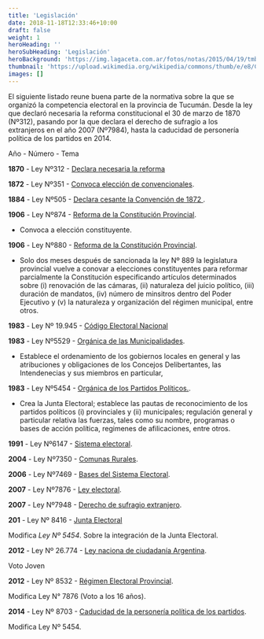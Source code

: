 ```yaml
---
title: 'Legislación'
date: 2018-11-18T12:33:46+10:00
draft: false
weight: 1
heroHeading: ''
heroSubHeading: 'Legislación'
heroBackground: 'https://img.lagaceta.com.ar/fotos/notas/2015/04/19/tmb1_634171_201504182040280000003.jpg'
thumbnail: 'https://upload.wikimedia.org/wikipedia/commons/thumb/e/e8/Constituci%C3%B3n_Nacional_Argentina_1853_-_p%C3%A1gina_1.jpeg/800px-Constituci%C3%B3n_Nacional_Argentina_1853_-_p%C3%A1gina_1.jpeg'
images: []
---
```


El siguiente listado reune buena parte de la normativa sobre la que se organizó la competencia electoral en la provincia de Tucumán. Desde la ley que declaró necesaria la reforma constitucional el 30 de marzo de 1870 (Nº312), pasando por la que declara el derecho de sufragio a los extranjeros en el año 2007 (Nº7984), hasta la caducidad de personería política de los partidos en 2014.  
 
Año -	Número - Tema

**1870** - Ley Nº312	- [Declara necesaria la reforma](https://www.legislaturadetucuman.gob.ar/leyesydecretos/imprimirley.php?num=312&pal1=&pal2=&pal3=)

**1872** - Ley Nº351	- [Convoca elección de convencionales](https://www.legislaturadetucuman.gob.ar/leyesydecretos/imprimirley.php?num=351&pal1=&pal2=&pal3=).

**1884** - Ley Nº505	- [Declara cesante la Convención de 1872 ](https://www.legislaturadetucuman.gob.ar/leyesydecretos/imprimirley.php?num=505&pal1=&pal2=&pal3=).

**1906** - Ley Nº874	- [Reforma de la Constitución Provincial](https://www.legislaturadetucuman.gob.ar/leyesydecretos/imprimirley.php?num=874&pal1=&pal2=&pal3=).

- Convoca a elección constituyente.

**1906** - Ley Nº880	- [Reforma de la Constitución Provincial](https://www.legislaturadetucuman.gob.ar/leyesydecretos/imprimirley.php?num=880&pal1=&pal2=&pal3=).

- Solo dos meses después de sancionada la ley Nº 889 la legislatura provincial vuelve a conovar a elecciones constituyentes para reformar parcialmente la Constitución especificando artículos determinados sobre (i) renovación de las cámaras, (ii) naturaleza del juicio político, (iii) duración de mandatos, (iv) número de minsitros dentro del Poder Ejecutivo y (v) la naturaleza y organización del régimen municipal, entre otros. 

**1983** - Ley Nº 19.945 - [Código Electoral Nacional](http://servicios.infoleg.gob.ar/infolegInternet/anexos/15000-19999/19442/texact.htm) 

**1983** - Ley Nº5529	- [Orgánica de las Municipalidades](https://www.legislaturadetucuman.gob.ar/leyesydecretos/TxtCon/TC5529.pdf).

- Establece el ordenamiento de los gobiernos locales en general y las atribuciones y obligaciones de los Concejos Delibertantes, las Intendenecias y sus miembros en particular, 

**1983** - Ley Nº5454	- [Orgánica de los Partidos Políticos.](https://www.legislaturadetucuman.gob.ar/leyesydecretos/LeyPDF/LY5454.pdf).

- Crea la Junta Electoral; establece las pautas de reconocimiento de los partidos políticos (i) provinciales y (ii) municipales; regulación general y particular relativa las fuerzas, tales como su nombre, programas o bases de acción política, regimenes de afilicaciones, entre otros.  

**1991** - Ley Nº6147	- [Sistema electoral](https://www.legislaturadetucuman.gob.ar/leyesydecretos/imprimirley.php?num=6147&pal1=&pal2=&pal3=).

**2004** - Ley Nº7350	- [Comunas Rurales](https://www.legislaturadetucuman.gob.ar/leyesydecretos/imprimirley.php?num=7350&pal1=&pal2=&pal3=).

**2006** - Ley Nº7469	- [Bases del Sistema Electoral](https://www.legislaturadetucuman.gob.ar/leyesydecretos/imprimirley.php?num=7469&pal1=&pal2=&pal3=).

**2007** - Ley Nº7876	- [Ley electoral](https://www.legislaturadetucuman.gob.ar/leyesydecretos/imprimirley.php?num=7876&pal1=&pal2=&pal3=).

**2007** - Ley Nº7948	- [Derecho de sufragio extranjero](https://www.legislaturadetucuman.gob.ar/leyesydecretos/imprimirley.php?num=7948&pal1=&pal2=&pal3=).

**201** - Ley Nº 8416	- [Junta Electoral](https://www.legislaturadetucuman.gob.ar/leyesydecretos/leyes.php)

Modifica _Ley Nº 5454_. Sobre la integración de la Junta Electoral.

**2012** -	Ley Nº 26.774 - [Ley naciona de ciudadanía Argentina](http://servicios.infoleg.gob.ar/infolegInternet/anexos/200000-204999/204176/norma.html). 

Voto Joven	

**2012** -	Ley Nº 8532	- [Régimen  Electoral Provincial](https://www.legislaturadetucuman.gob.ar/leyesydecretos/imprimirley.php?num=8532). 

Modifica Ley N° 7876 (Voto a los 16 años).	

**2014** - Ley Nº 8703	- [Caducidad de la personería política de los partidos](https://www.legislaturadetucuman.gob.ar/leyesydecretos/leyes.php).

Modifica Ley Nº 5454.
